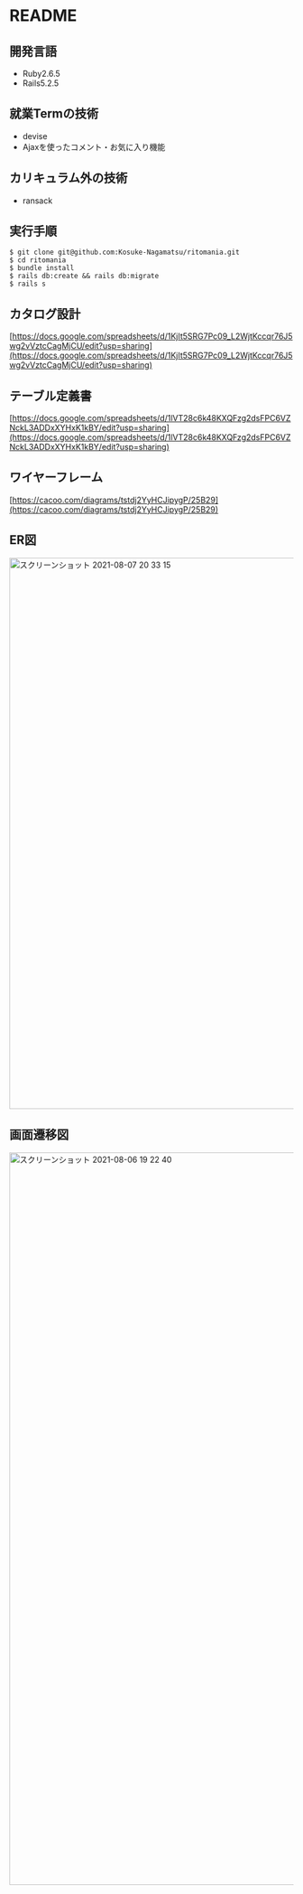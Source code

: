 # README
## 開発言語
- Ruby2.6.5
- Rails5.2.5
## 就業Termの技術
- devise
- Ajaxを使ったコメント・お気に入り機能
## カリキュラム外の技術
- ransack
## 実行手順
```
$ git clone git@github.com:Kosuke-Nagamatsu/ritomania.git
$ cd ritomania
$ bundle install
$ rails db:create && rails db:migrate
$ rails s
```
## カタログ設計
[https://docs.google.com/spreadsheets/d/1KjIt5SRG7Pc09_L2WjtKccqr76J5wg2vVztcCagMjCU/edit?usp=sharing](https://docs.google.com/spreadsheets/d/1KjIt5SRG7Pc09_L2WjtKccqr76J5wg2vVztcCagMjCU/edit?usp=sharing)
## テーブル定義書
[https://docs.google.com/spreadsheets/d/1lVT28c6k48KXQFzg2dsFPC6VZNckL3ADDxXYHxK1kBY/edit?usp=sharing](https://docs.google.com/spreadsheets/d/1lVT28c6k48KXQFzg2dsFPC6VZNckL3ADDxXYHxK1kBY/edit?usp=sharing)
## ワイヤーフレーム
[https://cacoo.com/diagrams/tstdj2YyHCJipygP/25B29](https://cacoo.com/diagrams/tstdj2YyHCJipygP/25B29)

## ER図
<img width="976" alt="スクリーンショット 2021-08-07 20 33 15" src="https://user-images.githubusercontent.com/83779040/128598821-0d28146f-aaec-468c-9455-e0d81bdbaeb8.png">

## 画面遷移図
<img width="1297" alt="スクリーンショット 2021-08-06 19 22 40" src="https://user-images.githubusercontent.com/83779040/128496969-8b836112-0d1e-4315-ab14-143d59779d0d.png">
